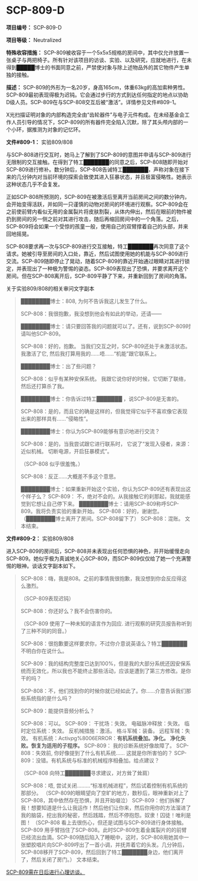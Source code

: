 # SCP-809-D
                        

**项目编号：** SCP-809-D

**项目等级：** Neutralized

**特殊收容措施：** SCP-809被收容于一个5x5x5规格的房间中，其中仅允许放置一张桌子与两把椅子。所有针对该项目的访谈、实验、以及研究，应就地进行，在未得到█████博士的书面同意之前，严禁使对象与除上述物品外的其它物件产生单独的接触。

**描述：** SCP-809的外形为一名20岁，身高165cm，体重63kg的高加索种男性。SCP-809最初表现得极为迟钝。它会通过步行的方式到达任何指定的地点以协助D级人员。SCP-809在与SCP-808交互后被“激活”。详情参见文件#809-1。

X光扫描证明对象的内部构造完全由“齿轮器件”与电子元件构成。在未经基金会工作人员引导的情况下，SCP-809的所有器件完全陷入沉默，除了其头颅内部的一个小环，据推测为对象的记忆环。

**文件#809-1：** 实验809/808

与SCP-808进行交互时，她马上了解到了SCP-809的意图并申请与SCP-809进行无限制的交互接触。在得到了特工███████的同意之后，SCP-808随即开始对SCP-809进行修补。数分钟后，SCP-808告诫特工███████，声称对象在接下来的几分钟内对当前环境的探索会致使其进入狂暴状态，并且极富侵略性。她表示这种状态几乎不会复发。

正如SCP-808所预测的，SCP-809在被激活后至离开当前房间之间的数分钟内，会开始变得活跃，并如同一只谨慎的动物对房间的环境进行观察。SCP-809会在之前使前臂内看似无用的金属裂片将皮肤割裂，从体内伸出，然后在眼前的物件被扔到房间的另一侧之前对其进行攻击，随后再缩回房间中的一个角落。之后，SCP-809将会如果一个受惊的孩童一般，使用自己的双臂撑着自己的头部，并来回地摇晃。

SCP-808要求再一次与SCP-809进行交互接触，特工███████再次同意了这个请求。她被引导至房间的入口处，靠近，然后试图使用她的机能与SCP-809进行交流。SCP-809随即停止了晃动，随着SCP-809的靠近开始通过眼睛对其进行锁定，并表现出了一种极为警惕的姿态。SCP-809表现出了恐惧，并要求离开这个房间。但在SCP-808离开后，SCP-809平静了下来，并重新回到了房间的角落。

关于实验809/808的相关审问文字副本


> ████████博士：808, 为何不告诉我这儿发生了什么。
> 
> SCP-808：我很抱歉，我没想到他会有如此的举动，还请——
> 
> ████████博士：请只要回答我的问题就可以了。还有，说到SCP-809时请叫他SCP-809。
> 
> SCP-808：好的，抱歉。 当我们交互之时，SCP-809还处于未激活状态。 我激活了它, 然后我打算用我的……唔……“机能”跟它联系上。
> 
> ████████博士：出了些问题？
> 
> SCP-808：似乎有某种安保系统。 我跟它说你好的时候，它切断了联络，然后还打算杀了我。
> 
> ████████博士：你告诉过特工███████ ，说SCP-809是无害的。
> 
> SCP-808：是的，而且它的确是这样的，但我觉得它似乎不喜欢像它表现出来的那样具有……“侵略性”。
> 
> ████████博士：你认为SCP-809能够有意识地进行交流？
> 
> SCP-808：是的，当我尝试跟它进行联系时， 它说了“发现入侵者，来源：近似机械。 切断电源，开启狂暴模式”。
> 
> （SCP-808 似乎很羞愧。）
> 
> SCP-808：反正……大概差不多这个意思。
> 
> ████████博士：如果重新开始这个实验，你认为SCP-809还有表现出这个样子么？
SCP-809： 不，绝对不会的。从我接触它的刹那起，我就能感觉到它想让自己停下来。
████████博士：请用SCP-809称呼SCP-809。我将负责实验的重新开始。
SCP-808：好的，谢谢您。
（████████博士离开了房间。SCP-808留下了）
SCP-808：混账。
文本结束。
> 

**文件#809-2：** 实验809/808

进入SCP-809的房间后，SCP-808并未表现出任何恐惧的神色，并开始缓慢走向SCP-809。她似乎极为真诚地关心SCP-809，而SCP-809仅仅给了她一个充满警惕的眼神。谈话文字副本如下。


> SCP-808：嗨，我是808。之前的事情我很抱歉，我没想到你会反应得这么激烈。
> 
> （SCP-809表现迟钝）
> 
> SCP-808：你还好么？我不会伤害你的。
> 
> （SCP-809 使用了一种未知的语言作为回应. 进行观察的研究员报告称听到了三种不同的同音。）
> 
> SCP-808：很抱歉要这样要求你，不过你介意说英语么？特工███████不明白你在说什么。
> 
> SCP-809：我的结构完整度已达到100%，但是我的大部分系统还因安保系统而无效化，所以我也不能终止那些活动，应该是遭到了第三方修改。是你干的吗？
> 
> SCP-808：不，他们找到你的时候你就已经如此了。你……介意告诉我们那些系统指的是什么吗？
> 
> SCP-809：能提供音频分析么？
> 
> SCP-808：可以。
SCP-809：
干扰场：失效。
电磁脉冲释放：失效。
临时定位系统：失效。
反机械措施：激活。
格斗军械：装备。
远程军械：失效。
有机系统：Activ$p$g%8006ERROR：**有机系统叠加。净化。** 
**净化失败。恢复为适用的子程序。** 
SCP-809： 我的诊断系统好像故障了。
SCP-808：失效前, 你好像提到了什么有机系统…… 这就是你所害怕的？
SCP-809：没错。有机系统与标准的机械程序相叠加。给点建议？
> 
> （SCP-808 向特工███████寻求建议，对方耸了耸肩）
> 
> SCP-808：唔, 尝试关闭………“标准机械进程”，然后试着控制有机系统的那部分。
（SCP-809的眼睛望向了空旷的地方，数秒后，眼神重新对上了SCP-808，其中依然存在恐惧，并且开始啜泣）
SCP-809：他们拆解了我！想要知道是什么让我运作！然后他们让你来，然后你用你的方法溜进了我的脑袋，挖出我的秘密，然后践踏，然后不停抱怨。奴隶！囚徒！唯利是图！
（SCP-808 看上去很伤心，但还是试图与SCP-809进行身体接触。 SCP-809 用手臂挡住了SCP-808。此时SCP-809生着金属裂片的的前臂已经流出血滴。SCP-809随后陷入了睡眠中，这时，SCP-808用她其中一张塑胶唱片向SCP-809哼出了一首小调，并抚弄着它的头发。几分钟后，SCP-808移开了SCP-809，然后回到了特工███████身边，他们离开了，然后关闭了房门。）
文本结束。
> 

[SCP-809需在日后进行心理访谈。](//scp-wiki-cn.wikidot.com/scp809termination)


                    